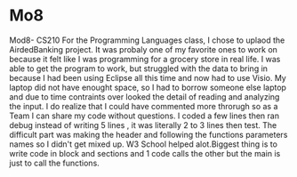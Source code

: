 # Mo8

Mod8- CS210
For the Programming Languages class, I chose to uplaod the AirdedBanking project. It was probaly  one of my favorite ones to work on because it felt like I was programming for a grocery store in real life. I was able to get the program to work, but struggled with the data to bring in because I had been using Eclipse all this time and now had to use Visio. My laptop did not have enought space, so I had to borrow someone else laptop and due to time contraints over looked the detail of reading and analyzing the input. I do realize that I could have commented more throrugh so as a Team I can share my code without questions. I coded a few lines then ran debug instead of writing 5 lines , it was literally 2 to 3 lines then test. The difficult part was making the header and following the functions parameters names so I didn't get mixed up. W3 School helped alot.Biggest thing is to write code in block and sections and 1 code calls the other but the main is just to call the functions.
